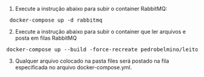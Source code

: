 1. Execute a instrução abaixo para subir o container RabbitMQ:
<pre> docker-compose up -d rabbitmq </pre>
2. Execute a instrução abaixo para subir o container que ler arquivos e posta em filas RabbitMQ
<pre>docker-compose up --build -force-recreate pedrobelmino/leitor-arquivos</pre>
3. Qualquer arquivo colocado na pasta files será postado na fila especificada no arquivo docker-compose.yml.
